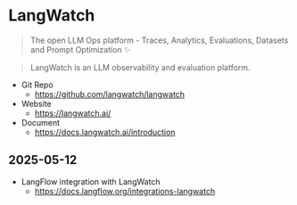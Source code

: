 # LangWatch

> The open LLM Ops platform - Traces, Analytics, Evaluations, Datasets and Prompt Optimization ✨

> LangWatch is an LLM observability and evaluation platform. 

- Git Repo
  - https://github.com/langwatch/langwatch
- Website
  - https://langwatch.ai/
- Document
  - https://docs.langwatch.ai/introduction

## 2025-05-12

- LangFlow integration with LangWatch
  - https://docs.langflow.org/integrations-langwatch